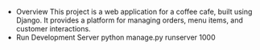 * Overview
    This project is a web application for a coffee cafe, built using Django. It provides a platform for managing orders, menu items, and customer interactions.
 * Run Development Server
    python manage.py runserver 1000
